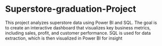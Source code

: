 # Superstore-graduation-Project
This project analyzes superstore data using Power BI and SQL. The goal is to create an interactive dashboard that visualizes key business metrics, including sales, profit, and customer performance. SQL is used for data extraction, which is then visualized in Power BI for insight
